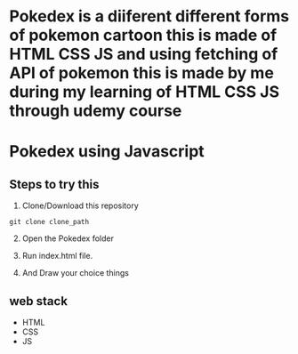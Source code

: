 # Pokedex is a diiferent different forms of pokemon cartoon this is made of HTML CSS JS and using fetching of API of pokemon this is made by me during my learning of HTML CSS JS through udemy course

# Pokedex using Javascript

## Steps to try this

1. Clone/Download this repository
```
git clone clone_path

```
2. Open the Pokedex folder

3. Run index.html file.

4. And Draw your choice things

## web stack
- HTML
- CSS
- JS

